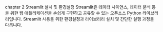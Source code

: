 chapter 2 Streamlit 설치 및 환경설정
Streamlit은 데이터 사이언스, 데이터 분석 등을 위한 웹 애플리케이션을 손쉽게 구현하고 공유할 수 있는 오픈소스 Python 라이브러리입니다. Streamlit 사용을 위한 환경설정과 라이브러리 설치 및 간단한 실행 과정을 다룹니다.

